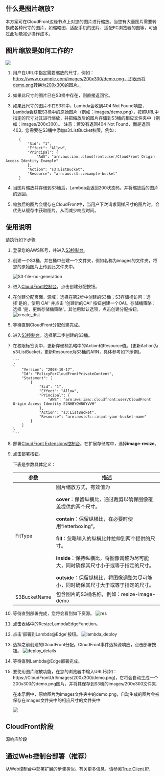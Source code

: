 ## 什么是图片缩放?

本方案可在CloudFront边缘节点上对您的图片进行缩放。当您有大量图片需要转换成各种尺寸的图片，如缩略图、适配手机的图片、适配PC浏览器的图等，可通过此功能减少操作成本。

## 图片缩放是如何工作的?

<img src='../../images/resize-image.png'>


1. 用户在URL中指定需要缩放的尺寸，例如：https://www.example.com/images/200x300/demo.png，即表示将demo.png转换为200x300的图片。

2. 如果此尺寸的图片已在S3桶中存在，则直接返回它。
   
3. 如果此尺寸的图片不在S3桶中，Lambda会收到404 Not Found响应，Lambda会获取S3桶中的原始图片（例如：images/demo.png），按照URL中指定的尺寸对其进行缩放，并把缩放后的图片存储到S3桶的相应文件夹中（例如：images/200x300）。
  注意：若没有返回404 Not Found，而是返回403，您需要在S3桶中添加s3:ListBucket权限，例如：
  ```
        {
            "Sid": "1",
            "Effect": "Allow",
            "Principal": {
                "AWS": "arn:aws:iam::cloudfront:user/CloudFront Origin Access Identity Example"
            },
            "Action": "s3:ListBucket",
            "Resource": "arn:aws:s3:::example-bucket"
        }
  ```
   
4. 当图片缩放并存储到S3桶后，Lambda会返回200状态码，并将缩放后的图片的返回。
   
5. 缩放后的图片会缓存在CloudFront中，当用户下次请求同样尺寸的图片时，会优先从缓存中获取图片，从而减少响应时间。



## 使用说明

请执行如下步骤

1. 登录您的AWS账号，并进入[S3控制台](https://s3.console.aws.amazon.com/s3/home)。

2. 创建一个S3桶，并在桶中创建一个文件夹，例如名称为images的文件夹，将您的原始图片上传到此文件夹中。   
        
      ![S3-file-no-generation](../../images/S3-file-no-generation.png)

3. 进入[CloudFront控制台](https://us-east-1.console.aws.amazon.com/cloudfront/)，点击创建分配按钮。

4. 在创建分配页面，源域：选择在第2步中创建的S3桶；S3存储桶访问：选择'是的，使用 OAI' 并点击 '创建新的OAI' 按钮创建一个OAI。存储桶策略：选择 '是，更新存储桶策略'。其他用默认选项，点击创建分配按钮。
  ![create_dist](../../images/create_dist.png)

5. 等待直到CloudFront分配创建完成。

6. 进入[S3控制台](https://s3.console.aws.amazon.com/s3/home)。选择第二步创建的S3桶。

7. 在权限标签页中，更新存储桶策略中的Action和Resource值。(更新Action为s3:ListBucket，更新Resource为S3桶的ARN，具体参考如下示例)。

       ```
       {
           "Version": "2008-10-17",
           "Id": "PolicyForCloudFrontPrivateContent",
           "Statement": [
               {
                   "Sid": "1",
                   "Effect": "Allow",
                   "Principal": {
                       "AWS": "arn:aws:iam::cloudfront:user/CloudFront Origin Access Identity E2NHBYQWR0YVVH"
                   },
                   "Action": "s3:ListBucket",
                   "Resource": "arn:aws:s3:::input-your-bucket-name"
               }
           ]
       }
       ```

8. 部署[CloudFront Extensions控制台](../deployment.md)。在扩展存储库中，选择**image-resize**。

9. 点击部署按钮。

      下表是参数具体定义：

      | 参数 | 描述 |
      |  ----  | ----  | 
      | FitType | 图片缩放方式，有效值为</p><b>cover</b>：保留纵横比，通过裁剪以确保图像覆盖提供的两个尺寸。</p><b>contain</b>：保留纵横比，在必要时使用“letterboxing”。</p><b>fill</b>：忽略输入的纵横比并拉伸到两个提供的尺寸。</p><b>inside</b>：保持纵横比，将图像调整为尽可能大，同时确保其尺寸小于或等于指定的尺寸。</p><b>outside</b>：保留纵横比，将图像调整为尽可能小，同时确保其尺寸大于或等于指定的尺寸。 |
      | S3BucketName | 包含图片的S3桶名称，例如：resize-image-demo |

10. 等待直到部署完成，您将会看到如下资源。
  ![res](../../images/res.png)
11. 点击表格中的ResizeLambdaEdgeFunction。
12. 点击'部署到Lambda@Edge'按钮。
  ![lambda_deploy](../../images/lambda_deploy.png)

13. 选择之前创建的CloudFront分配。CloudFront事件选择源响应，点击部署按钮。
  ![deploy_details](../../images/deploy_details.png)

14. 等待直到Lambda@Edge部署完成。

15. 要使用图片缩放功能，在您的浏览器中输入URL(例如：https://CloudFrontUrl/images/200x300/demo.png)，它将会自动生成一个200x300的demo.png图片，并将其保存到S3桶的images/200x300文件夹.

      在本示例中，原始图片为images文件夹中的demo.png，自动生成的图片会被保存在images文件夹中的相应尺寸的文件夹中

      <img src='../../images/S3-file.png'>



## CloudFront阶段
源响应阶段

## 通过Web控制台部署（推荐）

从Web控制台中部署扩展的步骤类似。有关更多信息，请参阅[True Client IP](true-client-ip.md).





